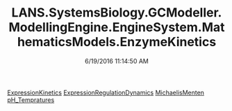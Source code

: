 ﻿---
title: LANS.SystemsBiology.GCModeller.ModellingEngine.EngineSystem.MathematicsModels.EnzymeKinetics
date: 6/19/2016 11:14:50 AM
---

[ExpressionKinetics](T-LANS.SystemsBiology.GCModeller.ModellingEngine.EngineSystem.MathematicsModels.EnzymeKinetics.ExpressionKinetics.html)
[ExpressionRegulationDynamics](T-LANS.SystemsBiology.GCModeller.ModellingEngine.EngineSystem.MathematicsModels.EnzymeKinetics.ExpressionRegulationDynamics.html)
[MichaelisMenten](T-LANS.SystemsBiology.GCModeller.ModellingEngine.EngineSystem.MathematicsModels.EnzymeKinetics.MichaelisMenten.html)
[pH_Tempratures](T-LANS.SystemsBiology.GCModeller.ModellingEngine.EngineSystem.MathematicsModels.EnzymeKinetics.pH_Tempratures.html)
